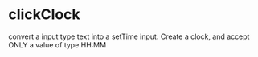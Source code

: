 # clickClock
convert a input type text into a setTime input. Create a clock, and accept ONLY a value of type HH:MM
